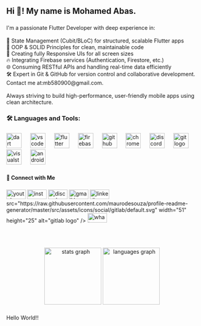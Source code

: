 <h2 align="left">Hi 👋! My name is  Mohamed Abas.</h2>

###

<p align="left">I'm a passionate Flutter Developer with deep experience in:<br><br>🔁 State Management (Cubit/BLoC) for structured, scalable Flutter apps<br>🧱 OOP & SOLID Principles for clean, maintainable code<br>🎯 Creating fully Responsive UIs for all screen sizes<br>🔥 Integrating Firebase services (Authentication, Firestore, etc.)<br>🌐 Consuming RESTful APIs and handling real-time data efficiently<br>🛠️ Expert in Git & GitHub for version control and collaborative development.<br> Contact me at:mb580900@gmail.com.<br><br>Always striving to build high-performance, user-friendly mobile apps using clean architecture.</p>

###

<h3 align="left">🛠 Languages and Tools:</h3>

###

<div align="left">
  <img src="https://cdn.jsdelivr.net/gh/devicons/devicon/icons/dart/dart-original.svg" height="40" alt="dart logo"  />
  <img width="15" />
  <img src="https://cdn.jsdelivr.net/gh/devicons/devicon/icons/vscode/vscode-original.svg" height="40" alt="vscode logo"  />
  <img width="15" />
  <img src="https://skillicons.dev/icons?i=flutter" height="40" alt="flutter logo"  />
  <img width="15" />
  <img src="https://cdn.jsdelivr.net/gh/devicons/devicon/icons/firebase/firebase-plain.svg" height="40" alt="firebase logo"  />
  <img width="15" />
  <img src="https://cdn.jsdelivr.net/gh/devicons/devicon/icons/github/github-original.svg" height="40" alt="github logo"  />
  <img width="15" />
  <img src="https://cdn.simpleicons.org/googlechrome/4285F4" height="40" alt="chrome logo"  />
  <img width="15" />
  <img src="https://cdn.simpleicons.org/discord/5865F2" height="40" alt="discord logo"  />
  <img width="15" />
  <img src="https://cdn.simpleicons.org/git/F05032" height="40" alt="git logo"  />
  <img width="15" />
  <img src="https://skillicons.dev/icons?i=visualstudio" height="40" alt="visualstudio logo"  />
  <img width="15" />
  <img src="https://skillicons.dev/icons?i=androidstudio" height="40" alt="androidstudio logo"  />
</div>

###

<h4 align="left">📩 Connect with Me</h4>

###

<div align="left">
  <img src="https://raw.githubusercontent.com/maurodesouza/profile-readme-generator/master/src/assets/icons/social/youtube/default.svg" width="51" height="25" alt="youtube logo"  />
  <img src="https://raw.githubusercontent.com/maurodesouza/profile-readme-generator/master/src/assets/icons/social/instagram/default.svg" width="51" height="25" alt="instagram logo"  />
  <img src="https://raw.githubusercontent.com/maurodesouza/profile-readme-generator/master/src/assets/icons/social/discord/default.svg" width="51" height="25" alt="discord logo"  />
  <img src="https://raw.githubusercontent.com/maurodesouza/profile-readme-generator/master/src/assets/icons/social/gmail/default.svg" width="51" height="25" alt="gmail logo"  />
 <a href="https://www.linkedin.com/in/mohamed-abas-761a36251?utm_source=share&utm_campaign=share_via&utm_content=profile&utm_medium=ios_app&lipi=urn%3Ali%3Apage%3Ad_flagship3_feed%3BAYo%2FqDrvQy2PjiX%2Fcgakxw%3D%3D" target="_blank">
  <a href="https://www.linkedin.com/in/mohamed-abas-761a36251?utm_source=share&utm_campaign=share_via&utm_content=profile&utm_medium=ios_app&lipi=urn%3Ali%3Apage%3Ad_flagship3_feed%3BAYo%2FqDrvQy2PjiX%2Fcgakxw%3D%3D" target="_blank">
 <img src="https://raw.githubusercontent.com/maurodesouza/profile-readme-generator/master/src/assets/icons/social/linkedin/default.svg" width="51" height="25" alt="linkedin logo" />
</a>
</a>src="https://raw.githubusercontent.com/maurodesouza/profile-readme-generator/master/src/assets/icons/social/gitlab/default.svg" width="51" height="25" alt="gitlab logo"  />
  <img src="https://raw.githubusercontent.com/maurodesouza/profile-readme-generator/master/src/assets/icons/social/whatsapp/default.svg" width="51" height="25" alt="whatsapp logo"  />
</div>

###

<br clear="both">


###

<div align="center">
  <img src="https://github-readme-stats.vercel.app/api?username=123abas&hide_title=false&hide_rank=false&show_icons=true&include_all_commits=true&count_private=true&disable_animations=false&theme=dracula&locale=en&hide_border=false&order=1" height="150" alt="stats graph"  />
  <img src="https://github-readme-stats.vercel.app/api/top-langs?username=123abas&locale=en&hide_title=false&layout=compact&card_width=320&langs_count=5&theme=dracula&hide_border=false&order=2" height="150" alt="languages graph"  />
</div>

###

<p align="left">Hello World!!</p>

###
